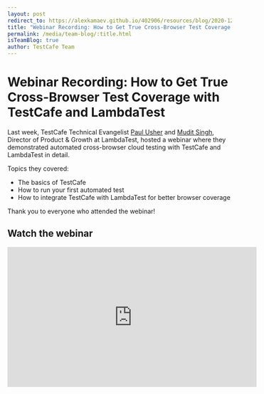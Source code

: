 ```yaml
---
layout: post
redirect_to: https://alexkamaev.github.io/402906/resources/blog/2020-12-11-webinar-recording-how-to-get-true-cross-browser-test-coverage-with-testcafe-and-lambdatest
title: "Webinar Recording: How to Get True Cross-Browser Test Coverage with TestCafe and LambdaTest"
permalink: /media/team-blog/:title.html
isTeamBlog: true
author: TestCafe Team
---
```

# Webinar Recording: How to Get True Cross-Browser Test Coverage with TestCafe and LambdaTest

Last week, TestCafe Technical Evangelist [Paul Usher](https://twitter.com/paul__usher) and [Mudit Singh](https://twitter.com/muditsingh5000), Director of Product & Growth at LambdaTest, hosted a webinar where they demonstrated automated cross-browser cloud testing with TestCafe and LambdaTest in detail.

<!--more-->

Topics they covered:

* The basics of TestCafe
* How to run your first automated test
* How to integrate TestCafe with LambdaTest for better browser coverage

Thank you to everyone who attended the webinar!  

## Watch the webinar

<!-- markdownlint-disable MD033 -->

<iframe width="560" height="315" src="https://www.youtube.com/embed/JH4WaoSORDI" frameborder="0" allow="accelerometer; autoplay; encrypted-media; gyroscope; picture-in-picture" allowfullscreen></iframe>

<!-- markdownlint-enable MD033 -->
